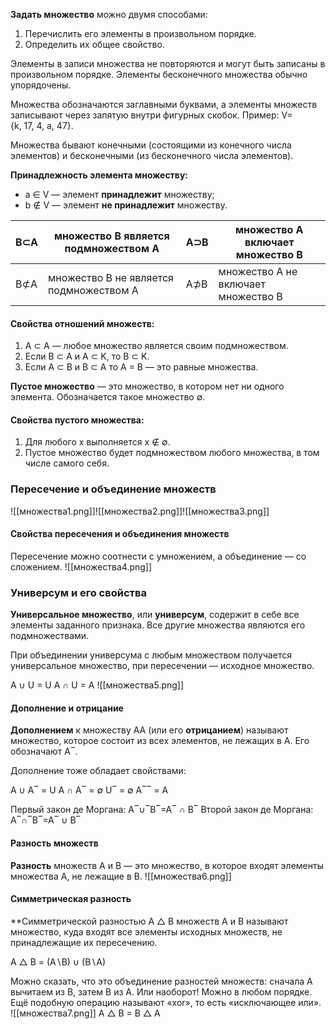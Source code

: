**Задать множество** можно двумя способами:

1. Перечислить его элементы в произвольном порядке.
2. Определить их общее свойство.

Элементы в записи множества не повторяются и могут быть записаны в произвольном порядке. Элементы бесконечного множества обычно упорядочены.

Множества обозначаются заглавными буквами, а элементы множеств записывают через запятую внутри фигурных скобок. Пример: V={k, 17, 4, a, 47}.

Множества бывают конечными (состоящими из конечного числа элементов) и бесконечными (из бесконечного числа элементов).

**Принадлежность элемента множеству:**

- a ∈ V — элемент **принадлежит** множеству;
- b ∉ V — элемент **не принадлежит** множеству.

| B⊂A  | множество B является подмножеством A    | A⊃B  | множество A включает множество B    |
| ---- | --------------------------------------- | ---- | ----------------------------------- |
| B⊄A | множество B не является подмножеством A | A⊅B | множество A не включает множество B |
#### Свойства отношений множеств:

1. A ⊂ A — любое множество является своим подмножеством.
2. Если B ⊂ A и A ⊂ K, то B ⊂ K.
3. Если A ⊂ B и B ⊂ A то A = B — это равные множества.

**Пустое множество** — это множество, в котором нет ни одного элемента. Обозначается такое множество ∅.

#### Свойства пустого множества:

1. Для любого x выполняется x ∉ ∅.
2. Пустое множество будет подмножеством любого множества, в том числе самого себя.

### Пересечение и объединение множеств
![[множества1.png]]![[множества2.png]]![[множества3.png]]

#### Свойства пересечения и объединения множеств

Пересечение можно соотнести с умножением, а объединение — со сложением.
![[множества4.png]]

### Универсум и его свойства

**Универсальное множество**, или **универсум**, содержит в себе все элементы заданного признака. Все другие множества являются его подмножествами.

При объединении универсума с любым множеством получается универсальное множество, при пересечении — исходное множество.

A ∪ U = U
A ∩ U = A
​![[множества5.png]]
#### Дополнение и отрицание

**Дополнением** к множеству AA (или его **отрицанием**) называют множество, которое состоит из всех элементов, не лежащих в A. Его обозначают A‾.

Дополнение тоже обладает свойствами:

A ∪ A‾ = U
A ∩ A‾ = ∅
U‾ = ∅
A‾‾ = A

Первый закон де Моргана: A‾∪‾B‾=A‾ ∩ B‾
Второй закон де Моргана: A‾∩‾B‾=A‾ ∪ B‾

#### Разность множеств

**Разность** множеств A и B — это множество, в которое входят элементы множества A﻿, не лежащие в B﻿.
![[множества6.png]]

#### Симметрическая разность

**Симметрической разностью A △ B множеств A и B называют множество, куда входят все элементы исходных множеств, не принадлежащие их пересечению.

A △ B = (A∖B) ∪ (B∖A)

Можно сказать, что это объединение разностей множеств: сначала A вычитаем из B, затем B из A. Или наоборот! Можно в любом порядке. Ещё подобную операцию называют «xor», то есть «исключающее или».
![[множества7.png]]
A △ B = B △ A
